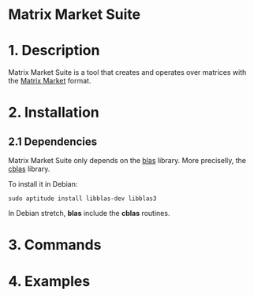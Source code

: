 # Matrix Market Suite

# 1. Description
Matrix Market Suite is a tool that creates and operates over matrices with the [Matrix Market][1] format.

# 2. Installation
## 2.1 Dependencies
Matrix Market Suite only depends on the [blas][2] library. More preciselly, the [cblas][3] library.

To install it in Debian:

	sudo aptitude install libblas-dev libblas3
	
In Debian stretch, **blas** include the **cblas** routines.

# 3. Commands

# 4. Examples



[1]: http://math.nist.gov/MatrixMarket/
[2]: http://www.netlib.org/blas/
[3]: http://www.netlib.org/blas/#_cblas
